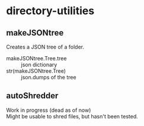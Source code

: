 # directory-utilities
## makeJSONtree
Creates a JSON tree of a folder.

<dl>
  <dt>makeJSONtree.Tree.tree</dt>
  <dd>json dictionary</dd>
  
  <dt>str(makeJSONtree.Tree)</dt>
  <dd>json.dumps of the tree</dd>
</dl>

## autoShredder
Work in progress (dead as of now)<br>
Might be usable to shred files, but hasn't been tested.
<!-- Shreds files in a secure way after the date you've set (it overwrites them with random bytes). Change values in shred_if variable at the end of the file datetime(year, month, day, hour, minute). <br/>
Be sure to make the file run after the log in. Putting it in __shell:startup__ (in windows) makes it run before the user is logged in, thus making it imposible to delete files.<br/>
You might want to create a scheduled task (check https://www.tenforums.com/tutorials/173596-how-create-task-run-app-script-logon-windows-10-a.html)

**Warning! Files might be recoverable but they shouldn't be. STILL NEEDS TESTING!** -->
